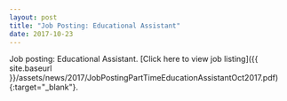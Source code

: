 ```yaml
---
layout: post
title: "Job Posting: Educational Assistant"
date: 2017-10-23
---
```


Job posting: Educational Assistant. [Click here to view job listing]({{ site.baseurl }}/assets/news/2017/JobPostingPartTimeEducationAssistantOct2017.pdf){:target="_blank"}.
